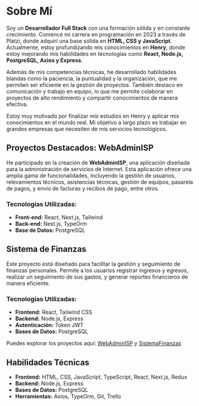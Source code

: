 # Sobre Mí

Soy un **Desarrollador Full Stack** con una formación sólida y en constante crecimiento. Comencé mi carrera en programación en 2023 a través de Platzi, donde adquirí una base sólida en **HTML, CSS y JavaScript**. Actualmente, estoy profundizando mis conocimientos en **Henry**, donde estoy mejorando mis habilidades en tecnologías como **React, Node.js, PostgreSQL, Axios y Express**.

Además de mis competencias técnicas, he desarrollado habilidades blandas como la paciencia, la puntualidad y la organización, que me permiten ser eficiente en la gestión de proyectos. También destaco en comunicación y trabajo en equipo, lo que me permite colaborar en proyectos de alto rendimiento y compartir conocimientos de manera efectiva.

Estoy muy motivado por finalizar mis estudios en Henry y aplicar mis conocimientos en el mundo real. Mi objetivo a largo plazo es trabajar en grandes empresas que necesiten de mis servicios tecnológicos.

## Proyectos Destacados: WebAdminISP

He participado en la creación de **WebAdminISP**, una aplicación diseñada para la administración de servicios de Internet. Esta aplicación ofrece una amplia gama de funcionalidades, incluyendo la gestión de usuarios, relevamientos técnicos, asistencias técnicas, gestión de equipos, pasarela de pagos, y envío de facturas y recibos de pago, entre otros.

### Tecnologías Utilizadas:
- **Front-end:** React, Next.js, Tailwind
- **Back-end:** Nest.js, TypeOrm
- **Base de Datos:** PostgreSQL

## Sistema de Finanzas

Este proyecto está diseñado para facilitar la gestión y seguimiento de finanzas personales. Permite a los usuarios registrar ingresos y egresos, realizar un seguimiento de sus gastos, y generar reportes financieros de manera eficiente.

### Tecnologías Utilizadas:
- **Frontend:** React, Tailwind CSS
- **Backend:** Node.js, Express
- **Autenticación:** Token JWT
- **Bases de Datos:** PostgreSQL

Puedes explorar los proyectos aquí: [WebAdminISP](https://github.com/WebAdminISP) y [SistemaFinanzas](https://github.com/joapulga/Proyecto-Final-Henry)

## Habilidades Técnicas
- **Frontend:** HTML, CSS, JavaScript, TypeScript, React, Next.js, Redux
- **Backend:** Node.js, Express
- **Bases de Datos:** PostgreSQL
- **Herramientas:** Axios, TypeOrm, Git, Trello

